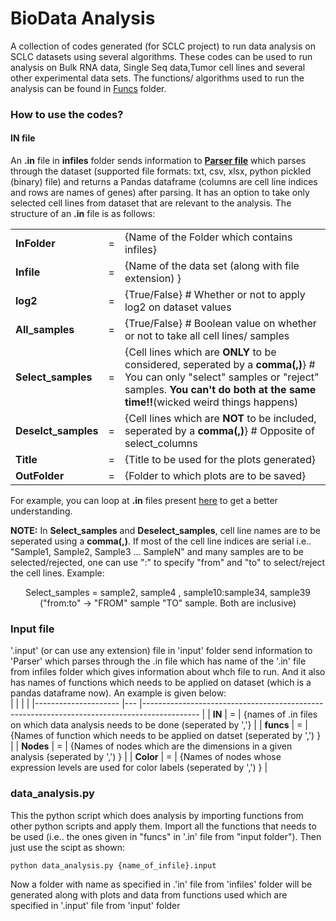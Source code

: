 # BioData Analysis  
   
A collection of codes generated (for SCLC project) to run data analysis on SCLC datasets using several algorithms. These codes can be used to run analysis on Bulk RNA data, Single Seq data,Tumor cell lines and several other experimental data sets. The functions/ algorithms used to run the analysis can be found in [Funcs](https://github.com/uday2607/CSB-SCLC/tree/master/Additional_Codes/BioData-Analysis/Funcs) folder.
  
### How to use the codes?  
#### IN file  
An **.in** file in **infiles** folder sends information to **[Parser file](https://github.com/uday2607/CSB-SCLC/blob/master/Additional_Codes/BioData-Analysis/Parse.py)** which parses through the dataset (supported file formats: txt, csv, xlsx, python pickled (binary) file) and returns a Pandas dataframe \(columns are cell line indices and rows are names of genes) after parsing. It has an option to take only selected cell lines from dataset that are relevant to the analysis. The structure of an **.in** file is as follows: 

|                     	|   	|                                                                                            	|
|---------------------	|---	|--------------------------------------------------------------------------------------------	|
| **InFolder**        	| = 	| {Name of the Folder which contains infiles}                                                            	|
| **Infile**          	| = 	| {Name of the data set (along with file extension) }                                        	|
| **log2**            	| = 	| {True/False} # Whether or not to apply log2 on dataset values                              	|
| **All_samples**     	| = 	| {True/False} # Boolean value on whether or not to take all cell lines/ samples              	|
| **Select_samples**  	| = 	| {Cell lines which are **ONLY** to be considered, seperated by a **comma(,)**} # You can only "select" samples or "reject" samples. **You can't do both at the same time!!**(wicked weird things happens) 	|
| **Deselct_samples** 	| = 	| {Cell lines which are **NOT** to be included, seperated by a **comma(,)**} # Opposite of select_columns                     	|
| **Title**           	| = 	| {Title to be used for the plots generated}                                                       	|
| **OutFolder**       	| = 	| {Folder to which plots are to be saved}                                                    	|

For example, you can loop at **.in** files present [here](https://github.com/uday2607/CSB-SCLC/tree/master/Additional_Codes/BioData-Analysis/infiles) to get a better understanding.
    
**NOTE:** In **Select_samples** and **Deselect_samples**, cell line names are to be seperated using a **comma(,)**. If most of the cell line indices are serial i.e.. "Sample1, Sample2, Sample3 ... SampleN" and many samples are to be selected/rejected, one can use ":" to specify "from" and "to" to select/reject the cell lines. Example:  
  
<p align="center">Select_samples = sample2, sample4 , sample10:sample34, sample39 <br>  
("from:to" -> "FROM" sample "TO" sample. Both are inclusive)  </p>

### Input file
'.input' (or can use any extension) file in 'input' folder send information to 'Parser' which parses through the .in file which has name of the '.in' file from infiles folder which gives information about whch file to run. And it also has names of functions which needs to be applied on dataset (which is a pandas dataframe now). An example is given below:  
|                     	|   	|                                                                                            	|
|---------------------	|---	|--------------------------------------------------------------------------------------------	|
| **IN**        	      | = 	| {names of .in files on which data analysis needs to be done (seperated by ','}                |
| **funcs**           	| = 	| {Names of function which needs to be applied on datset (seperated by ',') }                	|
| **Nodes**             | =   | {Names of nodes which are the dimensions in a given analysis (seperated by ',') }             |
| **Color**             | =   | {Names of nodes whose expression levels are used for color labels (seperated by ',') }        |
  
### data_analysis.py  
This the python script which does analysis by importing functions from other python scripts and apply them. Import all the functions that needs to be used (i.e.. the ones given in "funcs" in '.in' file from "input folder"). Then just use the scipt as shown:
  
<pre><code>python data_analysis.py {name_of_infile}.input </code></pre>
  
Now a folder with name as specified in .'in' file from 'infiles' folder will be generated along with plots and data from functions used which are specified in '.input' file from 'input' folder
